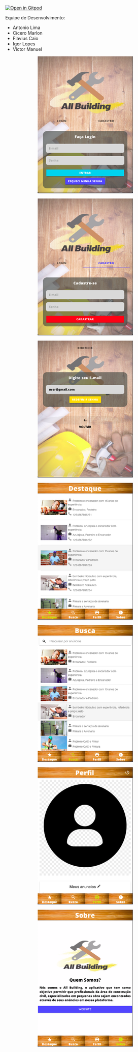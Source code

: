 [![Open in Gitpod](https://gitpod.io/button/open-in-gitpod.svg)](http://gitpod.io/#https://github.com/Victormbg/AllBuildingApp)
<br>


Equipe de Desenvolvimento:

- Antonio Lima
- Cícero Marlon
- Flávius Caio
- Igor Lopes
- Victor Manuel

<!-- Login -->
<p align="center">
<img src="./src/assets/img/login.png" width="300px"><br>
</p>

<!-- Cadastro -->
<p align="center">
<img src="./src/assets/img/loginCad.png" width="300px"><br>
</p>

<!-- Redefinir -->
<p align="center">
<img src="./src/assets/img/loginRed.png" width="300px"><br>
</p>

<!-- Destaque -->
<p align="center">
<img src="./src/assets/img/destaque.png" width="300px"><br>
</p>

<!-- Busca -->
<p align="center">
<img src="./src/assets/img/busca.png" width="300px"><br>
</p>

<!-- Perfil -->
<p align="center">
<img src="./src/assets/img/perfil.png" width="300px"><br>
</p>

<!-- Sobre -->
<p align="center">
<img src="./src/assets/img/Sobre.png" width="300px"><br>
</p>

